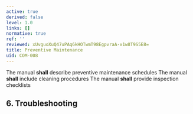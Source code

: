 ```yaml
---
active: true
derived: false
level: 1.0
links: []
normative: true
ref: ''
reviewed: xUvguoXuQ47uPAq6kHOTwmT98EgpvraA-x1w8T9S5E8=
title: Preventive Maintenance
uid: COM-008
---
```


The manual **shall** describe preventive maintenance schedules
The manual **shall** include cleaning procedures
The manual **shall** provide inspection checklists

## 6. Troubleshooting